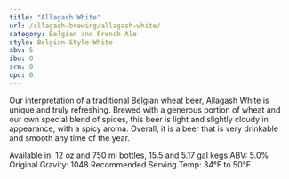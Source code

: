 ```yaml
---
title: "Allagash White"
url: /allagash-brewing/allagash-white/
category: Belgian and French Ale
style: Belgian-Style White
abv: 5
ibu: 0
srm: 0
upc: 0
---
```

Our interpretation of a traditional Belgian wheat beer, Allagash White is unique and truly refreshing. Brewed with a generous portion of wheat and our own special blend of spices, this beer is light and slightly cloudy in appearance, with a spicy aroma. Overall, it is a beer that is very drinkable and smooth any time of the year.



Available in: 12 oz and 750 ml bottles, 15.5 and 5.17 gal kegs
ABV: 5.0%
Original Gravity: 1048
Recommended Serving Temp: 34°F to 50°F
